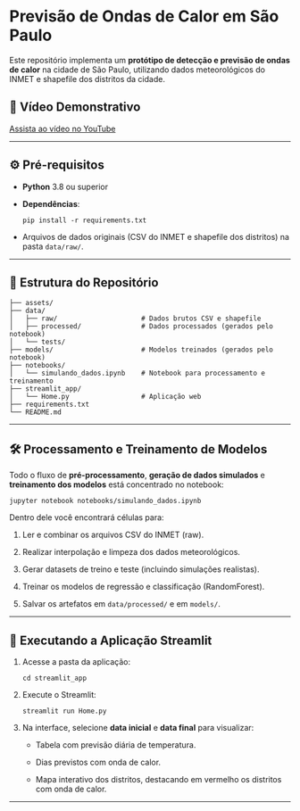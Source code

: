 Previsão de Ondas de Calor em São Paulo
=======================================

Este repositório implementa um **protótipo de detecção e previsão de ondas de calor** na cidade de São Paulo, utilizando dados meteorológicos do INMET e shapefile dos distritos da cidade.

🎥 Vídeo Demonstrativo
----------------------

[Assista ao vídeo no YouTube](https://www.youtube.com/watch?v=uOzpU0tkYqs)

* * * * *

⚙️ Pré-requisitos
-----------------

-   **Python** 3.8 ou superior

-   **Dependências**:

    ```
    pip install -r requirements.txt
    ```

-   Arquivos de dados originais (CSV do INMET e shapefile dos distritos) na pasta `data/raw/`.

* * * * *

📂 Estrutura do Repositório
---------------------------

```
├── assets/
├── data/
│   ├── raw/                     # Dados brutos CSV e shapefile
│   ├── processed/               # Dados processados (gerados pelo notebook)
│   └── tests/
├── models/                      # Modelos treinados (gerados pelo notebook)
├── notebooks/
│   └── simulando_dados.ipynb    # Notebook para processamento e treinamento
├── streamlit_app/
│   └── Home.py                  # Aplicação web
├── requirements.txt
└── README.md
```

* * * * *

🛠️ Processamento e Treinamento de Modelos
------------------------------------------

Todo o fluxo de **pré-processamento**, **geração de dados simulados** e **treinamento dos modelos** está concentrado no notebook:

```
jupyter notebook notebooks/simulando_dados.ipynb
```

Dentro dele você encontrará células para:

1.  Ler e combinar os arquivos CSV do INMET (raw).

2.  Realizar interpolação e limpeza dos dados meteorológicos.

3.  Gerar datasets de treino e teste (incluindo simulações realistas).

4.  Treinar os modelos de regressão e classificação (RandomForest).

5.  Salvar os artefatos em `data/processed/` e em `models/`.

* * * * *

🚀 Executando a Aplicação Streamlit
-----------------------------------

1.  Acesse a pasta da aplicação:

    ```
    cd streamlit_app
    ```

2.  Execute o Streamlit:

    ```
    streamlit run Home.py
    ```

3.  Na interface, selecione **data inicial** e **data final** para visualizar:

    -   Tabela com previsão diária de temperatura.

    -   Dias previstos com onda de calor.

    -   Mapa interativo dos distritos, destacando em vermelho os distritos com onda de calor.

* * * * *
